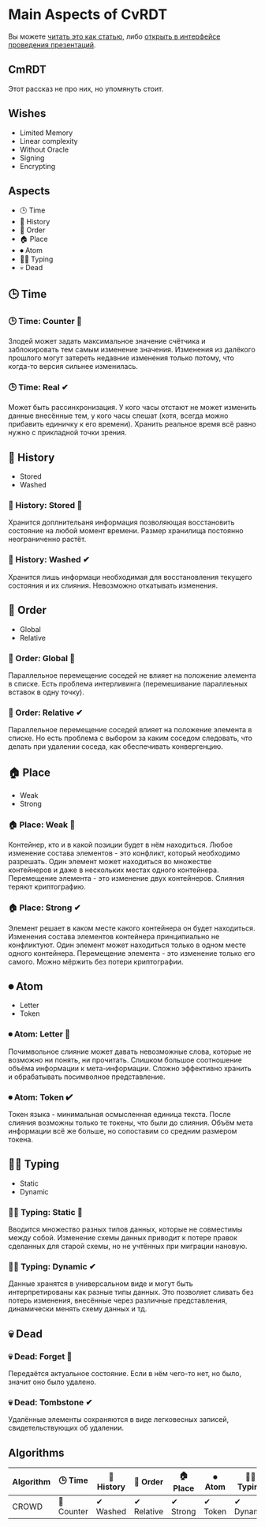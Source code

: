 # Main Aspects of CvRDT

Вы можете [читать это как статью](https://github.com/nin-jin/slides/tree/master/crdt), либо [открыть в интерфейсе проведения презентаций](https://nin-jin.github.io/slides/cvrdt/).


## CmRDT

Этот рассказ не про них, но упомянуть стоит.

## Wishes

- Limited Memory
- Linear complexity
- Without Oracle
- Signing
- Encrypting

## Aspects

- 🕒 Time
- 📜 History
- 🔢 Order
- 🏠 Place
- ⏺ Atom
- 🤹‍♂️ Typing
- 💀 Dead

## 🕒 Time

### 🕒 Time: Counter 🚩

Злодей может задать максимальное значение счётчика и заблокировать тем самым изменение значения. Изменения из далёкого прошлого могут затереть недавние изменения только потому, что когда-то версия сильнее изменилась.

### 🕒 Time: Real ✔

Может быть рассинхронизация. У кого часы отстают не может изменить данные внесённые тем, у кого часы спешат (хотя, всегда можно прибавить единичку к его времени). Хранить реальное время всё равно нужно с прикладной точки зрения.

## 📜 History

- Stored
- Washed

### 📜 History: Stored 🚩

Хранится доплнительаня информация позволяющая восстановить состояние на любой момент времени. Размер хранилища постоянно неограниченно растёт.

### 📜 History: Washed ✔

Хранится лишь информаци необходимая для восстановления текущего состояния и их слияния. Невозможно откатывать изменения.

## 🔢 Order

- Global
- Relative

### 🔢 Order: Global 🚩

Параллельное перемещение соседей не влияет на положение элемента в списке. Есть проблема интерливинга (перемешивание параллеьных вставок в одну точку).

### 🔢 Order: Relative ✔

Параллельное перемещение соседей влияет на положение элемента в списке. Но есть проблема с выбором за каким соседом следовать, что делать при удалении соседа, как обеспечивать конвергенцию.

## 🏠 Place

- Weak
- Strong

### 🏠 Place: Weak 🚩

Контейнер, кто и в какой позиции будет в нём находиться. Любое изменение состава элементов - это конфликт, который необходимо разрешать. Один элемент может находиться во множестве контейнеров и даже в нескольких местах одного контейнера. Перемещение элемента - это изменение двух контейнеров. Слияния теряют криптографию.

### 🏠 Place: Strong ✔

Элемент решает в каком месте какого контейнера он будет находиться. Изменения состава элементов контейнера принципиально не конфликтуют. Один элемент может находиться только в одном месте одного контейнера. Перемещение элемента - это изменение только его самого. Можно мёржить без потери криптографии.

## ⏺ Atom

- Letter
- Token

### ⏺ Atom: Letter 🚩

Почимвольное слияние может давать невозможные слова, которые не возможно ни понять, ни прочитать. Слишком большое соотношение объёма информации к мета-информации. Сложно эффективно хранить и обрабатывать посимволное представление.

### ⏺ Atom: Token ✔

Токен языка - минимальная осмысленная единица текста. После слияния возможны только те токены, что были до слияния. Объём мета информации всё же больше, но сопоставим со средним размером токена.

## 🤹‍♂️ Typing

- Static
- Dynamic

### 🤹‍♂️ Typing: Static 🚩

Вводится множество разных типов данных, которые не совместимы между собой. Изменение схемы данных приводит к потере правок сделанных для старой схемы, но не учтённых при миграции нановую.

### 🤹‍♂️ Typing: Dynamic ✔

Данные хранятся в универсальном виде и могут быть интерпретированы как разные типы данных. Это позволяет сливать без потерь изменения, внесённые через различные представления, динамически менять схему данных и тд.

## 💀 Dead

### 💀 Dead: Forget 🚩

Передаётся актуальное состояние. Если в нём чего-то нет, но было, значит оно было удалено.

### 💀 Dead: Tombstone ✔

Удалённые элементы сохраняются в виде легковесных записей, свидетельствующих об удалении.

## Algorithms

| Algorithm | 🕒 Time    | 📜 History | 🔢 Order   | 🏠 Place | ⏺ Atom | 🤹‍♂️ Typing | 💀 Dead     |
|-----------|------------|-------------|------------|-----------|---------|------------|-------------|
| CROWD     | 🚩 Counter | ✔ Washed   | ✔ Relative | ✔ Strong | ✔ Token | ✔ Dynamic | ✔ Tombstone |